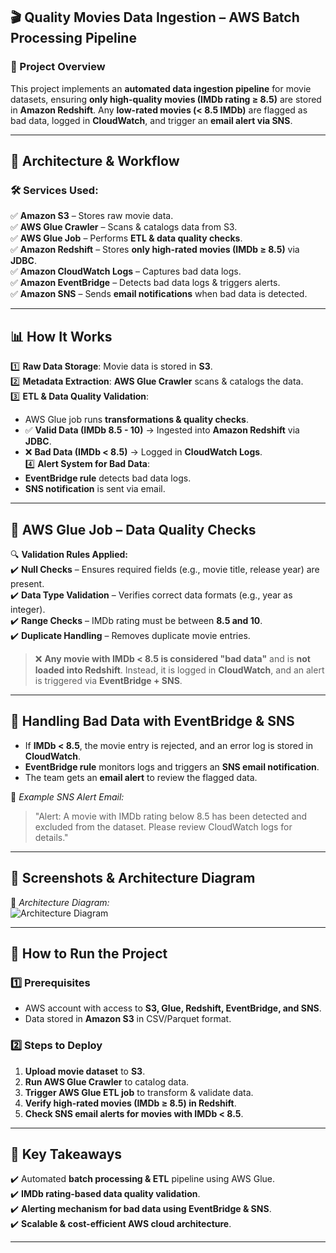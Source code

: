 ## **🎬 Quality Movies Data Ingestion – AWS Batch Processing Pipeline**  

### **🚀 Project Overview**  
This project implements an **automated data ingestion pipeline** for movie datasets, ensuring **only high-quality movies (IMDb rating ≥ 8.5)** are stored in **Amazon Redshift**. Any **low-rated movies (< 8.5 IMDb)** are flagged as bad data, logged in **CloudWatch**, and trigger an **email alert via SNS**.  

---

## **📌 Architecture & Workflow**  
### **🛠️ Services Used:**  
✅ **Amazon S3** – Stores raw movie data.  
✅ **AWS Glue Crawler** – Scans & catalogs data from S3.  
✅ **AWS Glue Job** – Performs **ETL & data quality checks**.  
✅ **Amazon Redshift** – Stores **only high-rated movies (IMDb ≥ 8.5)** via **JDBC**.  
✅ **Amazon CloudWatch Logs** – Captures bad data logs.  
✅ **Amazon EventBridge** – Detects bad data logs & triggers alerts.  
✅ **Amazon SNS** – Sends **email notifications** when bad data is detected.  

---

## **📊 How It Works**
1️⃣ **Raw Data Storage**: Movie data is stored in **S3**.  
2️⃣ **Metadata Extraction**: **AWS Glue Crawler** scans & catalogs the data.  
3️⃣ **ETL & Data Quality Validation**:  
   - AWS Glue job runs **transformations & quality checks**.  
   - ✅ **Valid Data (IMDb 8.5 - 10)** → Ingested into **Amazon Redshift** via **JDBC**.  
   - ❌ **Bad Data (IMDb < 8.5)** → Logged in **CloudWatch Logs**.  
4️⃣ **Alert System for Bad Data**:  
   - **EventBridge rule** detects bad data logs.  
   - **SNS notification** is sent via email.  

---

## **📜 AWS Glue Job – Data Quality Checks**  
🔍 **Validation Rules Applied:**  
✔️ **Null Checks** – Ensures required fields (e.g., movie title, release year) are present.  
✔️ **Data Type Validation** – Verifies correct data formats (e.g., year as integer).  
✔️ **Range Checks** – IMDb rating must be between **8.5 and 10**.  
✔️ **Duplicate Handling** – Removes duplicate movie entries.  

> ❌ **Any movie with IMDb < 8.5 is considered "bad data"** and is **not loaded into Redshift**. Instead, it is logged in **CloudWatch**, and an alert is triggered via **EventBridge + SNS**.  

---

## **📧 Handling Bad Data with EventBridge & SNS**
- If **IMDb < 8.5**, the movie entry is rejected, and an error log is stored in **CloudWatch**.  
- **EventBridge rule** monitors logs and triggers an **SNS email notification**.  
- The team gets an **email alert** to review the flagged data.  

📌 *Example SNS Alert Email:*  
> "Alert: A movie with IMDb rating below 8.5 has been detected and excluded from the dataset. Please review CloudWatch logs for details."  

---

## **📸 Screenshots & Architecture Diagram**
📌 *Architecture Diagram:*  
![Architecture Diagram](architecture/diagram.png)  

---

## **🔗 How to Run the Project**
### **1️⃣ Prerequisites**
- AWS account with access to **S3, Glue, Redshift, EventBridge, and SNS**.  
- Data stored in **Amazon S3** in CSV/Parquet format.  

### **2️⃣ Steps to Deploy**
1. **Upload movie dataset** to **S3**.  
2. **Run AWS Glue Crawler** to catalog data.  
3. **Trigger AWS Glue ETL job** to transform & validate data.  
4. **Verify high-rated movies (IMDb ≥ 8.5) in Redshift**.  
5. **Check SNS email alerts for movies with IMDb < 8.5**.  

---

## **📌 Key Takeaways**
✔️ Automated **batch processing & ETL** pipeline using AWS Glue.  
✔️ **IMDb rating-based data quality validation**.  
✔️ **Alerting mechanism for bad data using EventBridge & SNS**.  
✔️ **Scalable & cost-efficient AWS cloud architecture**.  

---  
